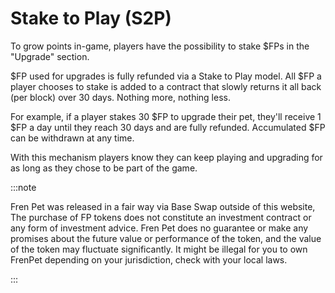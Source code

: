 # Stake to Play (S2P)

To grow points in-game, players have the possibility to stake $FPs in the "Upgrade" section.

$FP used for upgrades is fully refunded via a Stake to Play model. All $FP a player chooses to stake is added to a contract that slowly returns it all back (per block) over 30 days. Nothing more, nothing less.

For example, if a player stakes 30 $FP to upgrade their pet, they'll receive 1 $FP a day until they reach 30 days and are fully refunded. Accumulated $FP can be withdrawn at any time.

With this mechanism players know they can keep playing and upgrading for as long as they chose to be part of the game.


:::note

Fren Pet was released in a fair way via Base Swap outside of this website, The purchase of FP tokens does not constitute an investment contract or any form of investment advice. Fren Pet does no guarantee or make any promises about the future value or performance of the token, and the value of the token may fluctuate significantly. It might be illegal for you to own FrenPet depending on your jurisdiction, check with your local laws.

:::
